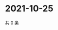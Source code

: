 # 2021-10-25

共 0 条

<!-- BEGIN WEIBO -->
<!-- 最后更新时间 Mon Oct 25 2021 02:15:55 GMT+0800 (China Standard Time) -->

<!-- END WEIBO -->
